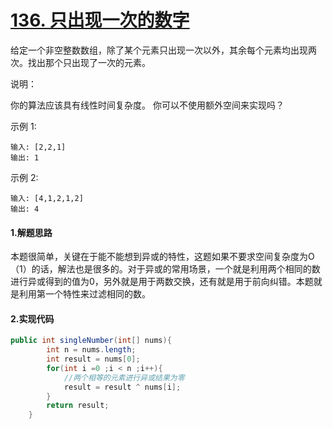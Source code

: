 # [136. 只出现一次的数字](https://leetcode-cn.com/problems/single-number/)

给定一个非空整数数组，除了某个元素只出现一次以外，其余每个元素均出现两次。找出那个只出现了一次的元素。

说明：

你的算法应该具有线性时间复杂度。 你可以不使用额外空间来实现吗？

示例 1:

```
输入: [2,2,1]
输出: 1
```

示例 2:

```
输入: [4,1,2,1,2]
输出: 4
```



#### 1.解题思路

本题很简单，关键在于能不能想到异或的特性，这题如果不要求空间复杂度为O（1）的话，解法也是很多的。对于异或的常用场景，一个就是利用两个相同的数进行异或得到的值为0，另外就是用于两数交换，还有就是用于前向纠错。本题就是利用第一个特性来过滤相同的数。

#### 2.实现代码

```java
public int singleNumber(int[] nums){
        int n = nums.length;
        int result = nums[0];
        for(int i =0 ;i < n ;i++){
            //两个相等的元素进行异或结果为零
            result = result ^ nums[i];
        }
        return result;
    }
```




